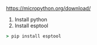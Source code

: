 https://micropython.org/download/

1. Install python
2. Install esptool
```cmd
> pip install esptool
```
